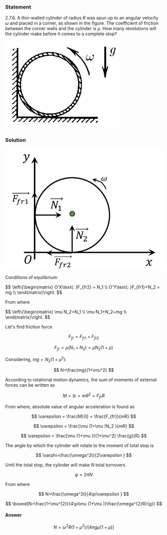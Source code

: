 ###  Statement

$2.7.6.$ A thin-walled cylinder of radius $R$ was spun up to an angular velocity $\omega$ and placed in a corner, as shown in the figure. The coefficient of friction between the corner walls and the cylinder is $\mu$. How many revolutions will the cylinder make before it comes to a complete stop?

![ For problem $2.7.6$ |372x281, 31%](../../img/2.7.6/statement.png)

### Solution

![ Forces acting on the cylinder |924x709, 39%](../../img/2.7.6/draw1.png)

Conditions of equilibrium:

$$
\left\\{\begin{matrix} O'X\text{: }F_{fr2} = N_1 \\\ O'Y\text{: }F_{fr1}+N_2 = mg \\\ \end{matrix}\right.
$$

From where

$$
\left\\{\begin{matrix} \mu N_2=N_1 \\\ \mu N_1+N_2=mg \\\ \end{matrix}\right.
$$

Let's find friction force

$$
F_{fr}=F_{fr1}+F_{fr2}
$$

$$
F_{fr}=\mu (N_1+N_2)=\mu N_2(1+\mu )
$$

Considering, $mg = N_2(1+\mu^2)$:

$$
N=\frac{mg}{1+\mu^2}
$$

According to rotational motion dynamics, the sum of moments of external forces can be written as

$$
M=I\varepsilon = mR^2=F_{fr} R
$$

From where, absolute value of angular acceleration is found as

$$
\varepsilon = \frac{M}{I} = \frac{F_{fr}}{mR}
$$

$$
\varepsilon = \frac{\mu (1+\mu )N_2 }{mR}
$$

$$
\varepsilon = \frac{\mu (1+\mu )}{1+\mu^2} \frac{g}{R}
$$

The angle by which the cylinder will rotate to the moment of total stop is

$$
\varphi=\frac{\omega^2t}{2\varepsilon }
$$

Until the total stop, the cylinder will make $N$ total turnovers

$$
\varphi=2\pi N
$$

From where

$$
N=\frac{\omega^2t}{4\pi\varepsilon }
$$

$$
\boxed{N=\frac{1+\mu^{2}}{4\pi\mu (1+\mu )}\frac{\omega^{2}R}{g}}
$$

#### Answer

$$
N=\omega^{2}R(1+\mu^{2})/[4\pi g\mu (1+\mu )]
$$